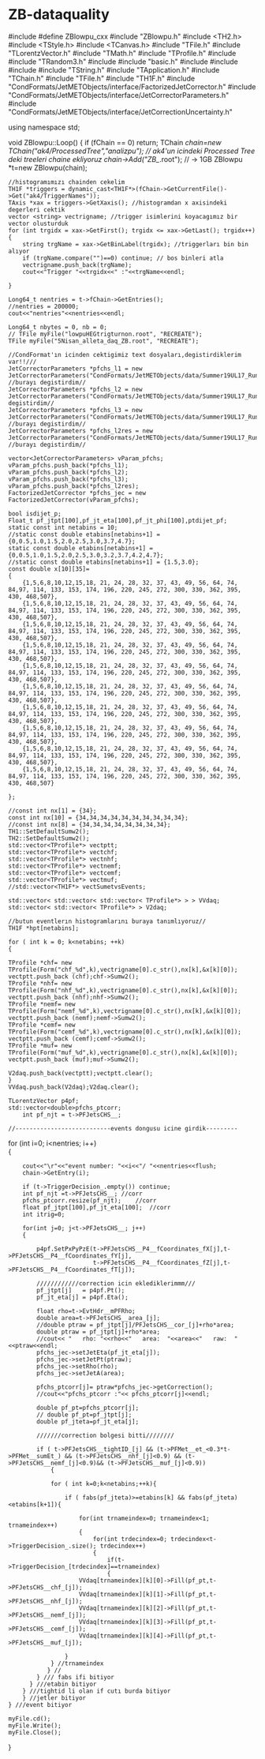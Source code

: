 # ZB-dataquality
#include <iostream>
#define ZBlowpu_cxx
#include "ZBlowpu.h"
#include <TH2.h>
#include <TStyle.h>
#include <TCanvas.h>
#include "TFile.h"
#include "TLorentzVector.h"
#include "TMath.h"
#include "TProfile.h"
#include <set>
#include "TRandom3.h"
#include <vector>
#include "basic.h"
#include <string>
#include <map>
#include <utility>
#include "TString.h"
#include "TApplication.h"
#include "TChain.h"
#include "TFile.h"
#include "TH1F.h"
#include "CondFormats/JetMETObjects/interface/FactorizedJetCorrector.h"
#include "CondFormats/JetMETObjects/interface/JetCorrectorParameters.h"
#include "CondFormats/JetMETObjects/interface/JetCorrectionUncertainty.h"

using namespace std;

void ZBlowpu::Loop()
{
    if (fChain == 0) return;
    TChain *chain=new TChain("ak4/ProcessedTree","analizpu"); // ak4'un icindeki Processed Tree deki treeleri chaine ekliyoruz
    chain->Add("ZB_*.root");      // -> 1GB
    ZBlowpu *t=new ZBlowpu(chain);
    
    //histogramımızı chainden cekelim
    TH1F *triggers = dynamic_cast<TH1F*>(fChain->GetCurrentFile()->Get("ak4/TriggerNames"));
    TAxis *xax = triggers->GetXaxis(); //histogramdan x axisindeki degerleri cektik
    vector <string> vectrigname; //trigger isimlerini koyacagımız bir vector olusturduk
    for (int trgidx = xax->GetFirst(); trgidx <= xax->GetLast(); trgidx++)
    {   
        string trgName = xax->GetBinLabel(trgidx); //triggerları bin bin alıyor
        if (trgName.compare("")==0) continue; // bos binleri atla
        vectrigname.push_back(trgName);
        cout<<"Trigger "<<trgidx<<" :"<<trgName<<endl;
        
    }
    
    Long64_t nentries = t->fChain->GetEntries();
    //nentries = 200000;
    cout<<"nentries"<<nentries<<endl;
    
    Long64_t nbytes = 0, nb = 0;
    // TFile myFile("lowpuHEGtrigturnon.root", "RECREATE");
    TFile myFile("5Nisan_alleta_daq_ZB.root", "RECREATE");
    
    //CondFormat'ın icinden cektigimiz text dosyaları,degistirdiklerim var!!///
    JetCorrectorParameters *pfchs_l1 = new JetCorrectorParameters("CondFormats/JetMETObjects/data/Summer19UL17_RunF_V1_SimpleL1_DATA_L1FastJet_AK4PFchs.txt"); //burayı degistirdim//
    JetCorrectorParameters *pfchs_l2 = new JetCorrectorParameters("CondFormats/JetMETObjects/data/Summer19UL17_RunF_V1_SimpleL1_DATA_L2Relative_AK4PFchs.txt");//burayı degistirdim//
    JetCorrectorParameters *pfchs_l3 = new JetCorrectorParameters("CondFormats/JetMETObjects/data/Summer19UL17_RunF_V1_SimpleL1_DATA_L3Absolute_AK4PFchs.txt"); //burayı degistirdim//
    JetCorrectorParameters *pfchs_l2res = new JetCorrectorParameters("CondFormats/JetMETObjects/data/Summer19UL17_RunF_V1_SimpleL1_DATA_L2Residual_AK4PFchs.txt"); //burayı degistirdim//
    
    vector<JetCorrectorParameters> vParam_pfchs;
    vParam_pfchs.push_back(*pfchs_l1);
    vParam_pfchs.push_back(*pfchs_l2);
    vParam_pfchs.push_back(*pfchs_l3);
    vParam_pfchs.push_back(*pfchs_l2res);
    FactorizedJetCorrector *pfchs_jec = new FactorizedJetCorrector(vParam_pfchs);
    
    bool isdijet_p;
    Float_t pf_jtpt[100],pf_jt_eta[100],pf_jt_phi[100],ptdijet_pf;
    static const int netabins = 10;
    //static const double etabins[netabins+1] = {0,0.5,1.0,1.5,2.0,2.5,3.0,3.7,4.7};
    static const double etabins[netabins+1] = {0,0.5,1.0,1.5,2.0,2.5,3.0,3.2,3.7,4.2,4.7};
    //static const double etabins[netabins+1] = {1.5,3.0};
    const double x[10][35]=
    {
        {1,5,6,8,10,12,15,18, 21, 24, 28, 32, 37, 43, 49, 56, 64, 74, 84,97, 114, 133, 153, 174, 196, 220, 245, 272, 300, 330, 362, 395, 430, 468,507},
        {1,5,6,8,10,12,15,18, 21, 24, 28, 32, 37, 43, 49, 56, 64, 74, 84,97, 114, 133, 153, 174, 196, 220, 245, 272, 300, 330, 362, 395, 430, 468,507},
        {1,5,6,8,10,12,15,18, 21, 24, 28, 32, 37, 43, 49, 56, 64, 74, 84,97, 114, 133, 153, 174, 196, 220, 245, 272, 300, 330, 362, 395, 430, 468,507},
        {1,5,6,8,10,12,15,18, 21, 24, 28, 32, 37, 43, 49, 56, 64, 74, 84,97, 114, 133, 153, 174, 196, 220, 245, 272, 300, 330, 362, 395, 430, 468,507},
        {1,5,6,8,10,12,15,18, 21, 24, 28, 32, 37, 43, 49, 56, 64, 74, 84,97, 114, 133, 153, 174, 196, 220, 245, 272, 300, 330, 362, 395, 430, 468,507},
        {1,5,6,8,10,12,15,18, 21, 24, 28, 32, 37, 43, 49, 56, 64, 74, 84,97, 114, 133, 153, 174, 196, 220, 245, 272, 300, 330, 362, 395, 430, 468,507},
        {1,5,6,8,10,12,15,18, 21, 24, 28, 32, 37, 43, 49, 56, 64, 74, 84,97, 114, 133, 153, 174, 196, 220, 245, 272, 300, 330, 362, 395, 430, 468,507},
        {1,5,6,8,10,12,15,18, 21, 24, 28, 32, 37, 43, 49, 56, 64, 74, 84,97, 114, 133, 153, 174, 196, 220, 245, 272, 300, 330, 362, 395, 430, 468,507},
        {1,5,6,8,10,12,15,18, 21, 24, 28, 32, 37, 43, 49, 56, 64, 74, 84,97, 114, 133, 153, 174, 196, 220, 245, 272, 300, 330, 362, 395, 430, 468,507},
        {1,5,6,8,10,12,15,18, 21, 24, 28, 32, 37, 43, 49, 56, 64, 74, 84,97, 114, 133, 153, 174, 196, 220, 245, 272, 300, 330, 362, 395, 430, 468,507}
    
    };
    
    //const int nx[1] = {34};
    const int nx[10] = {34,34,34,34,34,34,34,34,34,34};
	//const int nx[8] = {34,34,34,34,34,34,34,34};
    TH1::SetDefaultSumw2();
    TH2::SetDefaultSumw2();
    std::vector<TProfile*> vectptt;
    std::vector<TProfile*> vectchf;
    std::vector<TProfile*> vectnhf;
    std::vector<TProfile*> vectnemf;
    std::vector<TProfile*> vectcemf;
    std::vector<TProfile*> vectmuf;
    //std::vector<TH1F*> vectSumetvsEvents;
    
    std::vector< std::vector< std::vector< TProfile*> > > VVdaq;
    std::vector< std::vector< TProfile*> > V2daq;
    
    //butun eventlerın histogramlarını buraya tanımlıyoruz//
    TH1F *hpt[netabins];
    
    for ( int k = 0; k<netabins; ++k)
    {
	
    TProfile *chf= new TProfile(Form("chf_%d",k),vectrigname[0].c_str(),nx[k],&x[k][0]);
	vectptt.push_back (chf);chf->Sumw2();
    TProfile *nhf= new TProfile(Form("nhf_%d",k),vectrigname[0].c_str(),nx[k],&x[k][0]);
	vectptt.push_back (nhf);nhf->Sumw2();
    TProfile *nemf= new TProfile(Form("nemf_%d",k),vectrigname[0].c_str(),nx[k],&x[k][0]);
	vectptt.push_back (nemf);nemf->Sumw2();
    TProfile *cemf= new TProfile(Form("cemf_%d",k),vectrigname[0].c_str(),nx[k],&x[k][0]);
	vectptt.push_back (cemf);cemf->Sumw2();
    TProfile *muf= new TProfile(Form("muf_%d",k),vectrigname[0].c_str(),nx[k],&x[k][0]);
	vectptt.push_back (muf);muf->Sumw2();
	
	V2daq.push_back(vectptt);vectptt.clear(); 
    }
    VVdaq.push_back(V2daq);V2daq.clear(); 
    
    TLorentzVector p4pf;
    std::vector<double>pfchs_ptcorr;
        int pf_njt = t->PFJetsCHS__;

    //---------------------------events dongusu icine girdik---------
  for (int i=0; i<nentries; i++)  
    {
        
        cout<<"\r"<<"event number: "<<i<<"/ "<<nentries<<flush;
        chain->GetEntry(i);
           
        if (t->TriggerDecision_.empty()) continue;
        int pf_njt =t->PFJetsCHS__;	//corr
        pfchs_ptcorr.resize(pf_njt);	//corr
        float pf_jtpt[100],pf_jt_eta[100];	//corr
        int itrig=0;
		
        for(int j=0; j<t->PFJetsCHS__; j++)
        {
            
            p4pf.SetPxPyPzE(t->PFJetsCHS__P4__fCoordinates_fX[j],t->PFJetsCHS__P4__fCoordinates_fY[j],
                            t->PFJetsCHS__P4__fCoordinates_fZ[j],t->PFJetsCHS__P4__fCoordinates_fT[j]);
             
            ////////////correction icin eklediklerimmm///
            pf_jtpt[j]   = p4pf.Pt();
            pf_jt_eta[j] = p4pf.Eta();
            
            float rho=t->EvtHdr__mPFRho;
            double area=t->PFJetsCHS__area_[j];
            //double ptraw = pf_jtpt[j]/PFJetsCHS__cor_[j]+rho*area;
            double ptraw = pf_jtpt[j]+rho*area;
            //cout<< "   rho: "<<rho<<"   area:  "<<area<<"   raw:  "<<ptraw<<endl;
            pfchs_jec->setJetEta(pf_jt_eta[j]);
            pfchs_jec->setJetPt(ptraw);
            pfchs_jec->setRho(rho);
            pfchs_jec->setJetA(area);
            
            pfchs_ptcorr[j]= ptraw*pfchs_jec->getCorrection();
            //cout<<"pfchs_ptcorr :"<< pfchs_ptcorr[j]<<endl;
            
            double pf_pt=pfchs_ptcorr[j];
            // double pf_pt=pf_jtpt[j];
            double pf_jteta=pf_jt_eta[j];
            
            ///////correction bolgesi bitti////////
            
            if ( t->PFJetsCHS__tightID_[j] && (t->PFMet__et_<0.3*t->PFMet__sumEt_) && (t->PFJetsCHS__nhf_[j]<0.9) && (t->PFJetsCHS__nemf_[j]<0.9)&& (t->PFJetsCHS__muf_[j]<0.9))
				{
                
                for ( int k=0;k<netabins;++k){
                    
                    if ( fabs(pf_jteta)>=etabins[k] && fabs(pf_jteta)<etabins[k+1]){
                                            
                        for(int trnameindex=0; trnameindex<1; trnameindex++)
                        {
							for(int trdecindex=0; trdecindex<t->TriggerDecision_.size(); trdecindex++)
                            {
								if(t->TriggerDecision_[trdecindex]==trnameindex)
                                {
                        VVdaq[trnameindex][k][0]->Fill(pf_pt,t->PFJetsCHS__chf_[j]);
                        VVdaq[trnameindex][k][1]->Fill(pf_pt,t->PFJetsCHS__nhf_[j]);
                        VVdaq[trnameindex][k][2]->Fill(pf_pt,t->PFJetsCHS__nemf_[j]);
                        VVdaq[trnameindex][k][3]->Fill(pf_pt,t->PFJetsCHS__cemf_[j]);
                        VVdaq[trnameindex][k][4]->Fill(pf_pt,t->PFJetsCHS__muf_[j]);
                        
                    }
                } //trnameindex
               } // 
            } /// fabs ifi bitiyor
          } ///etabin bitiyor
        } ///tightid li olan if cutı burda bitiyor
        } //jetler bitiyor  
    } ///event bitiyor
    
    myFile.cd();
    myFile.Write();
    myFile.Close();
}


